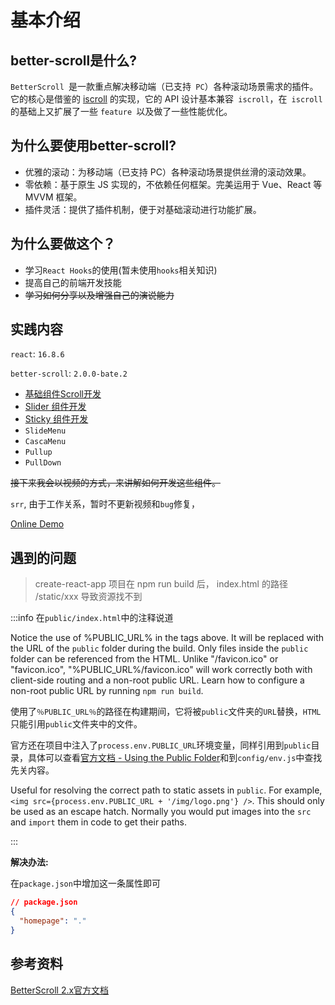 # 基本介绍

## better-scroll是什么?

`BetterScroll `是一款重点解决移动端（已支持` PC`）各种滚动场景需求的插件。它的核心是借鉴的 [iscroll](https://github.com/cubiq/iscroll) 的实现，它的 API 设计基本兼容` iscroll`，在` iscroll` 的基础上又扩展了一些 `feature `以及做了一些性能优化。

## 为什么要使用better-scroll?

- 优雅的滚动：为移动端（已支持 PC）各种滚动场景提供丝滑的滚动效果。
- 零依赖：基于原生 JS 实现的，不依赖任何框架。完美运用于 Vue、React 等 MVVM 框架。
- 插件灵活：提供了插件机制，便于对基础滚动进行功能扩展。

## 为什么要做这个？

- 学习`React Hooks`的使用(暂未使用`hooks`相关知识)
- 提高自己的前端开发技能
- ~~学习如何分享以及增强自己的演说能力~~

## 实践内容

`react`: `16.8.6`

`better-scroll`: `2.0.0-bate.2`

- [基础组件Scroll开发](./scroll)
- [Slider 组件开发](./slider) 
- [Sticky 组件开发](./sticky)
- `SlideMenu`
- `CascaMenu`
- `Pullup`
- `PullDown`

~~接下来我会以视频的方式，来讲解如何开发这些组件。~~

`srr`, 由于工作关系，暂时不更新视频和`bug`修复，

[Online Demo](https://rain120.github.io/better-scroll-for-react-usage/dist/#/)

## 遇到的问题

> create-react-app 项目在 npm run build 后， index.html 的路径 /static/xxx 导致资源找不到

:::info
在`public/index.html`中的注释说道

Notice the use of %PUBLIC_URL% in the tags above. It will be replaced with the URL of the `public` folder during the build. Only files inside the `public` folder can be referenced from the HTML. Unlike "/favicon.ico" or "favicon.ico", "%PUBLIC_URL%/favicon.ico" will work correctly both with client-side routing and a non-root public URL. Learn how to configure a non-root public URL by running `npm run build`.

使用了`％PUBLIC_URL％`的路径在构建期间，它将被`public`文件夹的`URL`替换，`HTML`只能引用`public`文件夹中的文件。

官方还在项目中注入了`process.env.PUBLIC_URL`环境变量，同样引用到`public`目录，具体可以查看[官方文档 - Using the Public Folder](https://create-react-app.dev/docs/using-the-public-folder)和到`config/env.js`中查找先关内容。

Useful for resolving the correct path to static assets in `public`. For example, `<img src={process.env.PUBLIC_URL + '/img/logo.png'} />`. This should only be used as an escape hatch. Normally you would put images into the `src` and `import` them in code to get their paths.

:::

**解决办法:**

在`package.json`中增加这一条属性即可

```json
// package.json
{
  "homepage": "."
}
```

## 参考资料

[BetterScroll 2.x官方文档](https://better-scroll.github.io/docs/en-US/)

